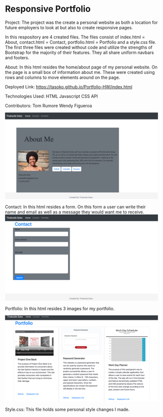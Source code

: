 # Responsive Portfolio

Project: The project was the create a personal website as both a location for future employers to look at but also to create responsive pages.

In this respository are 4 created files. The files consist of index.html = About, contact.html = Contact, portfolio.html = Portfolio and a style.css file. The first three files were created without code and utilize the strengths of Bootstrap for the majority of their features. They all share uniform navbars and footers.

About:
In this html resides the home/about page of my personal website. On the page is a small box of information about me. These were created using rows and columns to move elements around on the page. 

Deployed Link: https://tasoko.github.io/Portfolio-HW/index.html

Technologies Used: 
HTML
Javascript
CSS
API

Contributors: 
Tom Rumore
Wendy Figueroa 

![About Page](docs/about-me.png)

Contact:
In this html resides a form. On this form a user can write their name and email as well as a message they would want me to receive. 
![Contact Page](docs/contact.png)

Portfolio:
In this html resides 3 images for my portfolio. 

![Portfolio Page](docs/Portfolio.png)

Style.css:
This file holds some personal style changes I made.
